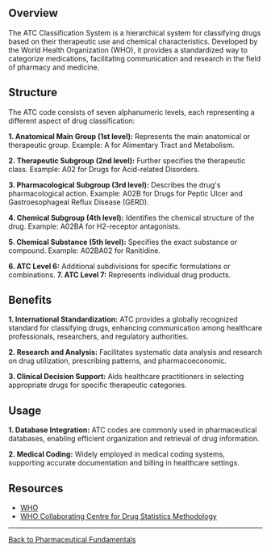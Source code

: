 
## Overview
The ATC Classification System is a hierarchical system for classifying drugs based on their therapeutic use and chemical characteristics. Developed by the World Health Organization (WHO), it provides a standardized way to categorize medications, facilitating communication and research in the field of pharmacy and medicine.

## Structure
The ATC code consists of seven alphanumeric levels, each representing a different aspect of drug classification:

**1. Anatomical Main Group (1st level):** Represents the main anatomical or therapeutic group.  Example: A for Alimentary Tract and Metabolism.

**2. Therapeutic Subgroup (2nd level):** Further specifies the therapeutic class. Example: A02 for Drugs for Acid-related Disorders.

**3. Pharmacological Subgroup (3rd level):** Describes the drug's pharmacological action. Example: A02B for Drugs for Peptic Ulcer and Gastroesophageal Reflux Disease (GERD).

**4. Chemical Subgroup (4th level):** Identifies the chemical structure of the drug. Example: A02BA for H2-receptor antagonists.

**5. Chemical Substance (5th level):** Specifies the exact substance or compound. Example: A02BA02 for Ranitidine.

**6. ATC Level 6:** Additional subdivisions for specific formulations or combinations.
**7. ATC Level 7:** Represents individual drug products.

## Benefits
**1. International Standardization:** ATC provides a globally recognized standard for classifying drugs, enhancing communication among healthcare professionals, researchers, and regulatory authorities.

**2. Research and Analysis:** Facilitates systematic data analysis and research on drug utilization, prescribing patterns, and pharmacoeconomic.

**3. Clinical Decision Support:** Aids healthcare practitioners in selecting appropriate drugs for specific therapeutic categories.

## Usage
**1. Database Integration:** ATC codes are commonly used in pharmaceutical databases, enabling efficient organization and retrieval of drug information.

**2. Medical Coding:** Widely employed in medical coding systems, supporting accurate documentation and billing in healthcare settings.


## Resources
* [WHO]( https://www.who.int/tools/atc-ddd-toolkit/atc-classification#:~:text=In%20the%20Anatomical%20Therapeutic%20Chemical,groups%20at%20five%20different%20levels)
* [WHO Collaborating Centre for Drug Statistics Methodology](https://www.whocc.no/atc_ddd_index/)



***


[Back to Pharmaceutical Fundamentals](https://github.com/hmislk/hmis/wiki/Pharmaceutical-Fundamentals)
